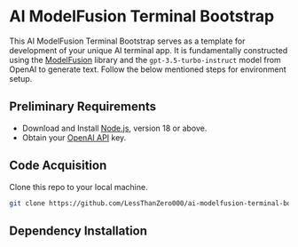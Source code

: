 
# AI ModelFusion Terminal Bootstrap

This AI ModelFusion Terminal Bootstrap serves as a template for development of your unique AI terminal app. It is fundamentally constructed using the [ModelFusion](https://modelfusion.dev) library and the `gpt-3.5-turbo-instruct` model from OpenAI to generate text. Follow the below mentioned steps for environment setup.

## Preliminary Requirements

- Download and Install [Node.js](https://nodejs.org/en/download/), version 18 or above.
- Obtain your [OpenAI API](https://platform.openai.com/overview) key.

## Code Acquisition

Clone this repo to your local machine.

```sh
git clone https://github.com/LessThanZero000/ai-modelfusion-terminal-bootstrap.git
```
## Dependency Installation